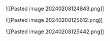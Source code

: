 ![[Pasted image 20240208124843.png]]


![[Pasted image 20240208125612.png]]


![[Pasted image 20240208125442.png]]
